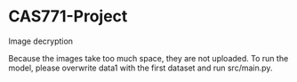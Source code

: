 # CAS771-Project
Image decryption

Because the images take too much space, they are not uploaded. To run the model, please overwrite data1 with the first dataset and run src/main.py.

